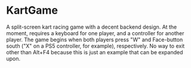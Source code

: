 # KartGame
A split-screen kart racing game with a decent backend design.  At the moment, requires a keyboard for one player, and a controller for another player.  The game begins when both players press "W" and Face-button south ("X" on a PS5 controller, for example), respectively.  No way to exit other than Alt+F4 because this is just an example that can be expanded upon.
